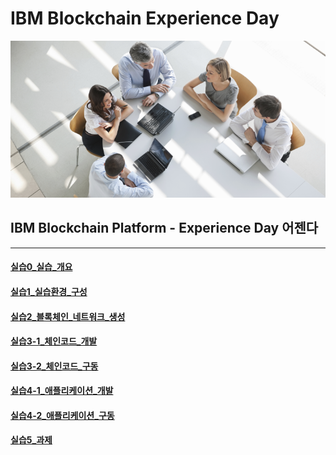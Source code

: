 # IBM Blockchain Experience Day  
![intro.png](./doc_images/intro.png)  
  
## IBM Blockchain Platform - Experience Day 어젠다

********

#### [실습0_실습_개요](./실습0_실습_개요.md)  
#### [실습1_실습환경_구성](./실습1_실습환경_구성.md)  
#### [실습2_블록체인_네트워크_생성](./실습2_블록체인_네트워크_생성.md)  
#### [실습3-1_체인코드_개발](./실습3-1_체인코드_개발.md)  
#### [실습3-2_체인코드_구동](./실습3-2_체인코드_구동.md)  
#### [실습4-1_애플리케이션_개발](./실습4-1_애플리케이션_개발.md)  
#### [실습4-2_애플리케이션_구동](./실습4-2_애플리케이션_구동.md)  
#### [실습5_과제](./실습5_과제.md)  

